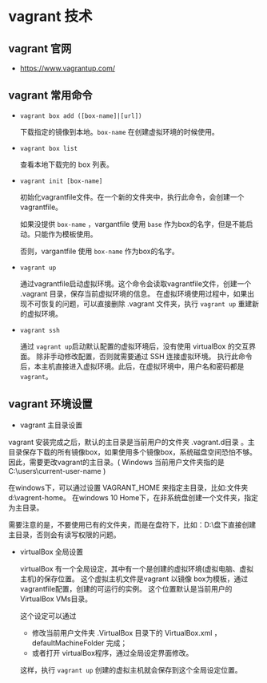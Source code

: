 # vagrant 技术


## vagrant  官网

*  https://www.vagrantup.com/

## vagrant 常用命令

* `vagrant box add ([box-name]|[url])`

  下载指定的镜像到本地。`box-name` 在创建虚拟环境的时候使用。
  
* `vagrant box list`

   查看本地下载完的 box 列表。
  
* `vagrant init [box-name]`

   初始化vagrantfile文件。在一个新的文件夹中，执行此命令，会创建一个 vagrantfile。
   
   如果没提供 `box-name` ，vargantfile 使用 `base` 作为box的名字，但是不能启动。只能作为模板使用。
  
   否则，vargantfile 使用 `box-name` 作为box的名字。
   
 * `vagrant up` 
 
    通过vagrantfile启动虚拟环境。这个命令会读取vagrantfile文件，创建一个 .vagrant 目录，保存当前虚拟环境的信息。
    在虚拟环境使用过程中，如果出现不可恢复的问题，可以直接删除 .vagrant 文件夹，执行 `vagrant up` 重建新的虚拟环境。

* `vagrant ssh`

    通过 `vagrant up`启动默认配置的虚拟环境后，没有使用 virtualBox 的交互界面。 除非手动修改配置，否则就需要通过 SSH 连接虚拟环境。
    执行此命令后，本主机直接进入虚拟环境。此后，在虚拟环境中，用户名和密码都是 `vagrant`。
    

## vagrant 环境设置

 * vagrant 主目录设置
 
  vagrant 安装完成之后，默认的主目录是当前用户的文件夹 .vagrant.d目录 。主目录保存下载的所有镜像box，如果使用多个镜像box，系统磁盘空间恐怕不够。
 因此，需要更改vagrant的主目录。( Windows 当前用户文件夹指的是  C:\users\current-user-name )
 
  在windows下，可以通过设置 VAGRANT_HOME 来指定主目录，比如:文件夹 d:\vagrent-home。
  在windows 10 Home下，在非系统盘创建一个文件夹，指定为主目录。
    
  需要注意的是，不要使用已有的文件夹，而是在盘符下，比如：D:\盘下直接创建主目录，否则会有读写权限的问题。
    
 * virtualBox 全局设置
 
   virtualBox 有一个全局设定，其中有一个是创建的虚拟环境(虚拟电脑、虚拟主机)的保存位置。
   这个虚拟主机文件是vagrant 以镜像 box为模板，通过vagrantfile配置，创建的可运行的实例。
   这个位置默认是当前用户的VirtualBox VMs目录。
   
   这个设定可以通过
   
   * 修改当前用户文件夹 .VirtualBox 目录下的 VirtualBox.xml ，defaultMachineFolder 完成；
   * 或者打开 virtualBox程序，通过全局设定界面修改。
   
   这样，执行 `vagrant up` 创建的虚拟主机就会保存到这个全局设定位置。